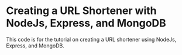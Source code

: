 # Creating a URL Shortener with NodeJs, Express, and MongoDB

This code is for the tutorial on creating a URL shortener using NodeJs, Express, and MongoDB.

